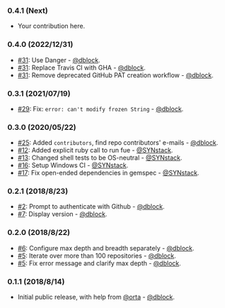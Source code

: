 ### 0.4.1 (Next)

* Your contribution here.

### 0.4.0 (2022/12/31)

* [#31](https://github.com/dblock/fue/pull/31): Use Danger - [@dblock](https://github.com/dblock).
* [#31](https://github.com/dblock/fue/pull/31): Replace Travis CI with GHA - [@dblock](https://github.com/dblock).
* [#31](https://github.com/dblock/fue/pull/31): Remove deprecated GitHub PAT creation workflow - [@dblock](https://github.com/dblock).

### 0.3.1 (2021/07/19)

* [#29](https://github.com/dblock/fue/issues/29): Fix: `error: can't modify frozen String` - [@dblock](https://github.com/dblock).

### 0.3.0 (2020/05/22)

* [#25](https://github.com/dblock/fue/pull/25): Added `contributors`, find repo contributors' e-mails - [@dblock](https://github.com/dblock).
* [#12](https://github.com/dblock/fue/issues/12): Added explicit ruby call to run fue - [@SYNstack](https://github.com/SYNstack).
* [#13](https://github.com/dblock/fue/issues/13): Changed shell tests to be OS-neutral - [@SYNstack](https://github.com/SYNstack).
* [#16](https://github.com/dblock/fue/issues/16): Setup Windows CI - [@SYNstack](https://github.com/synstack).
* [#17](https://github.com/dblock/fue/issues/19): Fix open-ended dependencies in gemspec - [@SYNstack](https://github.com/synstack).

### 0.2.1 (2018/8/23)

* [#2](https://github.com/dblock/fue/issues/2): Prompt to authenticate with Github - [@dblock](https://github.com/dblock).
* [#7](https://github.com/dblock/fue/issues/7): Display version - [@dblock](https://github.com/dblock).

### 0.2.0 (2018/8/22)

* [#6](https://github.com/dblock/fue/issues/6): Configure max depth and breadth separately - [@dblock](https://github.com/dblock).
* [#5](https://github.com/dblock/fue/issues/5): Iterate over more than 100 repositories - [@dblock](https://github.com/dblock).
* [#5](https://github.com/dblock/fue/issues/5): Fix error message and clarify max depth - [@dblock](https://github.com/dblock).

### 0.1.1 (2018/8/14)

* Initial public release, with help from [@orta](https://github.com/orta) - [@dblock](https://github.com/dblock).
